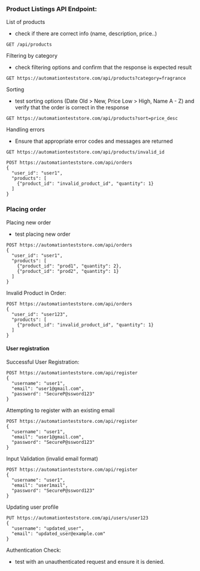 
<h3>Product Listings API Endpoint:</h3>

List of products 
  - check if there are correct info (name, description, price..) 

```
GET /api/products
```

Filtering by category
  -  check filtering options and confirm that the response is expected result
```
GET https://automationteststore.com/api/products?category=fragrance
```

Sorting
  - test sorting options (Date Old > New, Price Low > High, Name A - Z) and verify that the order is correct in the response

```
GET https://automationteststore.com/api/products?sort=price_desc
```

Handling errors
  - Ensure that appropriate error codes and messages are returned

```
GET https://automationteststore.com/api/products/invalid_id
```
```
POST https://automationteststore.com/api/orders
{
  "user_id": "user1",
  "products": [
    {"product_id": "invalid_product_id", "quantity": 1}
  ]
}
```

<h3>Placing order </h3>

Placing new order
  - test placing new order 

```
POST https://automationteststore.com/api/orders
{
  "user_id": "user1",
  "products": [
    {"product_id": "prod1", "quantity": 2},
    {"product_id": "prod2", "quantity": 1}
  ]
}
```
Invalid Product in Order:

```
POST https://automationteststore.com/api/orders
{
  "user_id": "user123",
  "products": [
    {"product_id": "invalid_product_id", "quantity": 1}
  ]
}
```

<h4>User registration</h4>

Successful User Registration:

```
POST https://automationteststore.com/api/register
{
  "username": "user1",
  "email": "user1@gmail.com",
  "password": "SecureP@ssword123"
}
```

Attempting to register with an existing email

```
POST https://automationteststore.com/api/register
{
  "username": "user1",
  "email": "user1@gmail.com",
  "password": "SecureP@ssword123"
}
```

Input Validation (invalid email format)

```
POST https://automationteststore.com/api/register
{
  "username": "user1",
  "email": "user1mail",
  "password": "SecureP@ssword123"
}
```

Updating user profile 

```
PUT https://automationteststore.com/api/users/user123
{
  "username": "updated_user",
  "email": "updated_user@example.com"
}
```



Authentication Check:

  - test with an unauthenticated request and ensure it is denied.
